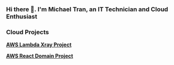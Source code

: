 ### Hi there 👋. I'm Michael Tran, an IT Technician and Cloud Enthusiast

### Cloud Projects
[**AWS Lambda Xray Project**](https://github.com/Michael-DTran/Lambda-Xray-Proj )

[**AWS React Domain Project**](https://github.com/Michael-DTran/React-Domain-Proj)
<!--
**Michael-DTran/Michael-DTran** is a ✨ _special_ ✨ repository because its `README.md` (this file) appears on your GitHub profile.

Here are some ideas to get you started:

- 🔭 I’m currently working on ...
- 🌱 I’m currently learning ...
- 👯 I’m looking to collaborate on ...
- 🤔 I’m looking for help with ...
- 💬 Ask me about ...
- 📫 How to reach me: ...
- 😄 Pronouns: ...
- ⚡ Fun fact: ...
-->
